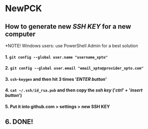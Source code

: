 # NewPCK
## How to generate new *SSH KEY* for a new computer

*NOTE! Windows users: use PowerShell Admin for a best solution

#### 1. ```git config --global user.name "username_xpto"```

#### 2. ```git config --global user.email "email_xpto@provider_xpto.com"```

#### 3. ```ssh-keygen``` and then hit 3 times '*ENTER button*'
 
#### 4. ```cat ~/.ssh/id_rsa.pub``` and then copy the *ssh key* ('*ctrl*' + '*insert button*')

#### 5. Put it into github.com > settings > new SSH KEY

## 6. DONE!
